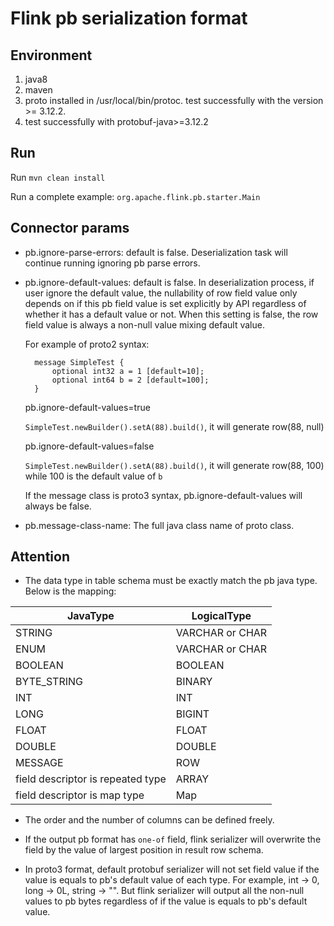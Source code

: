 # Flink pb serialization format

## Environment
1. java8
2. maven
3. proto installed in /usr/local/bin/protoc. test successfully with the version >= 3.12.2.
4. test successfully with protobuf-java>=3.12.2

## Run 
Run `mvn clean install`

Run a complete example: `org.apache.flink.pb.starter.Main`

## Connector params
* pb.ignore-parse-errors: default is false. Deserialization task will continue running ignoring pb parse errors.

* pb.ignore-default-values: default is false. In deserialization process, if user ignore the default value, the nullability of row field value only depends
on if this pb field value is set explicitly by API regardless of whether it has a default value or not. When this setting is false, the row field value
is always a non-null value mixing default value.

    For example of proto2 syntax:
    
        message SimpleTest {
            optional int32 a = 1 [default=10];
            optional int64 b = 2 [default=100];
        }
            
    pb.ignore-default-values=true
    
    `SimpleTest.newBuilder().setA(88).build()`, it will generate row(88, null)
    
    pb.ignore-default-values=false
    
    `SimpleTest.newBuilder().setA(88).build()`, it will generate row(88, 100) while 100 is the default value of `b`

    If the message class is proto3 syntax, pb.ignore-default-values will always be false.

* pb.message-class-name: The full java class name of proto class. 

## Attention
* The data type in table schema must be exactly match the pb java type. Below is the mapping:

|  JavaType   | LogicalType  |
|  ----  | ----  |
| STRING  | VARCHAR or CHAR |
| ENUM  | VARCHAR or CHAR |
| BOOLEAN  |BOOLEAN |
| BYTE_STRING  |BINARY |
| INT  | INT |
| LONG  | BIGINT |
| FLOAT  | FLOAT |
| DOUBLE  | DOUBLE |
| MESSAGE  | ROW |
| field descriptor is repeated type  | ARRAY |
| field descriptor is map type  | Map |

* The order and the number of columns can be defined freely.


* If the output pb format has `one-of` field, flink serializer will overwrite the field by the value of largest position in result row schema.

* In proto3 format, default protobuf serializer will not set field value if the value is equals to pb's default value of each type. For example, int -> 0, long -> 0L, string -> "".
But flink serializer will output all the non-null values to pb bytes regardless of if the value is equals to pb's default value.
